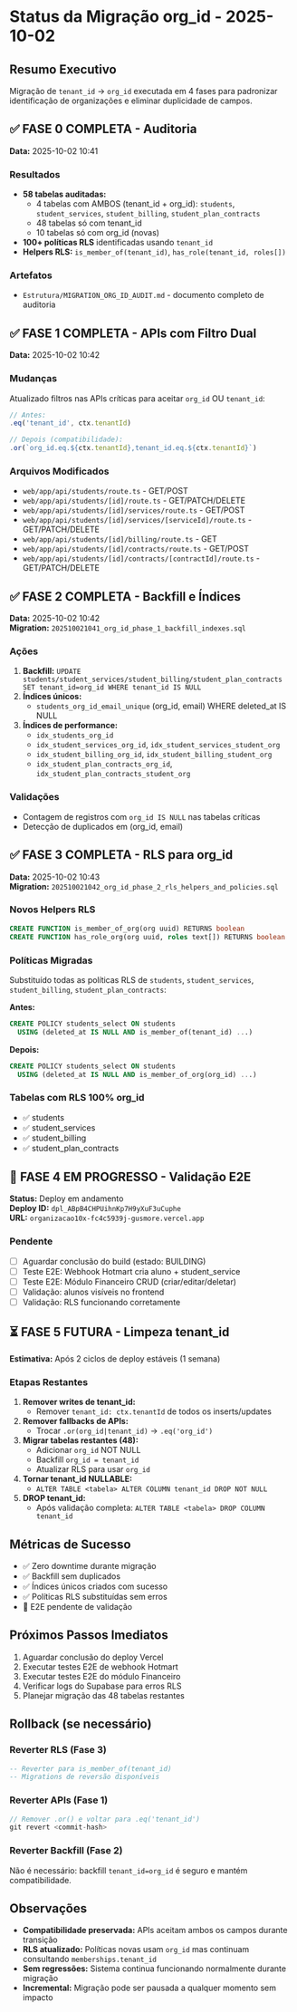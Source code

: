 # Status da Migração org_id - 2025-10-02

## Resumo Executivo

Migração de `tenant_id` → `org_id` executada em 4 fases para padronizar identificação de organizações e eliminar duplicidade de campos.

## ✅ FASE 0 COMPLETA - Auditoria

**Data:** 2025-10-02 10:41

### Resultados
- **58 tabelas auditadas:**
  - 4 tabelas com AMBOS (tenant_id + org_id): `students`, `student_services`, `student_billing`, `student_plan_contracts`
  - 48 tabelas só com tenant_id
  - 10 tabelas só com org_id (novas)
- **100+ políticas RLS** identificadas usando `tenant_id`
- **Helpers RLS:** `is_member_of(tenant_id)`, `has_role(tenant_id, roles[])`

### Artefatos
- `Estrutura/MIGRATION_ORG_ID_AUDIT.md` - documento completo de auditoria

## ✅ FASE 1 COMPLETA - APIs com Filtro Dual

**Data:** 2025-10-02 10:42

### Mudanças
Atualizado filtros nas APIs críticas para aceitar `org_id` OU `tenant_id`:

```typescript
// Antes:
.eq('tenant_id', ctx.tenantId)

// Depois (compatibilidade):
.or(`org_id.eq.${ctx.tenantId},tenant_id.eq.${ctx.tenantId}`)
```

### Arquivos Modificados
- `web/app/api/students/route.ts` - GET/POST
- `web/app/api/students/[id]/route.ts` - GET/PATCH/DELETE
- `web/app/api/students/[id]/services/route.ts` - GET/POST
- `web/app/api/students/[id]/services/[serviceId]/route.ts` - GET/PATCH/DELETE
- `web/app/api/students/[id]/billing/route.ts` - GET
- `web/app/api/students/[id]/contracts/route.ts` - GET/POST
- `web/app/api/students/[id]/contracts/[contractId]/route.ts` - GET/PATCH/DELETE

## ✅ FASE 2 COMPLETA - Backfill e Índices

**Data:** 2025-10-02 10:42  
**Migration:** `202510021041_org_id_phase_1_backfill_indexes.sql`

### Ações
1. **Backfill:** `UPDATE students/student_services/student_billing/student_plan_contracts SET tenant_id=org_id WHERE tenant_id IS NULL`
2. **Índices únicos:**
   - `students_org_id_email_unique` (org_id, email) WHERE deleted_at IS NULL
3. **Índices de performance:**
   - `idx_students_org_id`
   - `idx_student_services_org_id`, `idx_student_services_student_org`
   - `idx_student_billing_org_id`, `idx_student_billing_student_org`
   - `idx_student_plan_contracts_org_id`, `idx_student_plan_contracts_student_org`

### Validações
- Contagem de registros com `org_id IS NULL` nas tabelas críticas
- Detecção de duplicados em (org_id, email)

## ✅ FASE 3 COMPLETA - RLS para org_id

**Data:** 2025-10-02 10:43  
**Migration:** `202510021042_org_id_phase_2_rls_helpers_and_policies.sql`

### Novos Helpers RLS
```sql
CREATE FUNCTION is_member_of_org(org uuid) RETURNS boolean
CREATE FUNCTION has_role_org(org uuid, roles text[]) RETURNS boolean
```

### Políticas Migradas
Substituído todas as políticas RLS de `students`, `student_services`, `student_billing`, `student_plan_contracts`:

**Antes:**
```sql
CREATE POLICY students_select ON students
  USING (deleted_at IS NULL AND is_member_of(tenant_id) ...)
```

**Depois:**
```sql
CREATE POLICY students_select ON students
  USING (deleted_at IS NULL AND is_member_of_org(org_id) ...)
```

### Tabelas com RLS 100% org_id
- ✅ students
- ✅ student_services
- ✅ student_billing
- ✅ student_plan_contracts

## 🔄 FASE 4 EM PROGRESSO - Validação E2E

**Status:** Deploy em andamento  
**Deploy ID:** `dpl_ABpB4CHPUihnKp7H9yXuF3uCuphe`  
**URL:** `organizacao10x-fc4c5939j-gusmore.vercel.app`

### Pendente
- [ ] Aguardar conclusão do build (estado: BUILDING)
- [ ] Teste E2E: Webhook Hotmart cria aluno + student_service
- [ ] Teste E2E: Módulo Financeiro CRUD (criar/editar/deletar)
- [ ] Validação: alunos visíveis no frontend
- [ ] Validação: RLS funcionando corretamente

## ⏳ FASE 5 FUTURA - Limpeza tenant_id

**Estimativa:** Após 2 ciclos de deploy estáveis (1 semana)

### Etapas Restantes
1. **Remover writes de tenant_id:**
   - Remover `tenant_id: ctx.tenantId` de todos os inserts/updates
2. **Remover fallbacks de APIs:**
   - Trocar `.or(org_id|tenant_id)` → `.eq('org_id')`
3. **Migrar tabelas restantes (48):**
   - Adicionar `org_id` NOT NULL
   - Backfill `org_id = tenant_id`
   - Atualizar RLS para usar `org_id`
4. **Tornar tenant_id NULLABLE:**
   - `ALTER TABLE <tabela> ALTER COLUMN tenant_id DROP NOT NULL`
5. **DROP tenant_id:**
   - Após validação completa: `ALTER TABLE <tabela> DROP COLUMN tenant_id`

## Métricas de Sucesso

- ✅ Zero downtime durante migração
- ✅ Backfill sem duplicados
- ✅ Índices únicos criados com sucesso
- ✅ Políticas RLS substituídas sem erros
- 🔄 E2E pendente de validação

## Próximos Passos Imediatos

1. Aguardar conclusão do deploy Vercel
2. Executar testes E2E de webhook Hotmart
3. Executar testes E2E do módulo Financeiro
4. Verificar logs do Supabase para erros RLS
5. Planejar migração das 48 tabelas restantes

## Rollback (se necessário)

### Reverter RLS (Fase 3)
```sql
-- Reverter para is_member_of(tenant_id)
-- Migrations de reversão disponíveis
```

### Reverter APIs (Fase 1)
```typescript
// Remover .or() e voltar para .eq('tenant_id')
git revert <commit-hash>
```

### Reverter Backfill (Fase 2)
Não é necessário: backfill `tenant_id=org_id` é seguro e mantém compatibilidade.

## Observações

- **Compatibilidade preservada:** APIs aceitam ambos os campos durante transição
- **RLS atualizado:** Políticas novas usam `org_id` mas continuam consultando `memberships.tenant_id`
- **Sem regressões:** Sistema continua funcionando normalmente durante migração
- **Incremental:** Migração pode ser pausada a qualquer momento sem impacto

